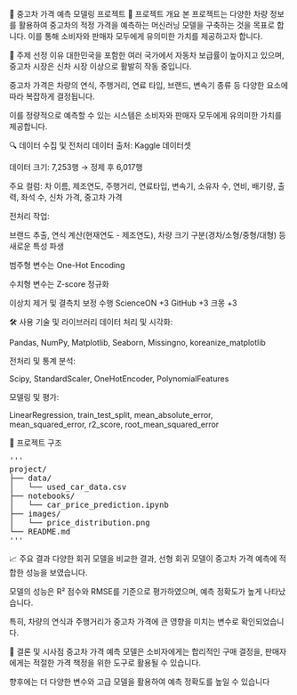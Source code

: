 🚗 중고차 가격 예측 모델링 프로젝트
🧠 프로젝트 개요
본 프로젝트는 다양한 차량 정보를 활용하여 중고차의 적정 가격을 예측하는 머신러닝 모델을 구축하는 것을 목표로 합니다. 이를 통해 소비자와 판매자 모두에게 유의미한 가치를 제공하고자 합니다.

🎯 주제 선정 이유
대한민국을 포함한 여러 국가에서 자동차 보급률이 높아지고 있으며, 중고차 시장은 신차 시장 이상으로 활발히 작동 중입니다.

중고차 가격은 차량의 연식, 주행거리, 연료 타입, 브랜드, 변속기 종류 등 다양한 요소에 따라 복잡하게 결정됩니다.

이를 정량적으로 예측할 수 있는 시스템은 소비자와 판매자 모두에게 유의미한 가치를 제공합니다.

🔍 데이터 수집 및 전처리
데이터 출처: Kaggle 데이터셋

데이터 크기: 7,253행 → 정제 후 6,017행

주요 컬럼: 차 이름, 제조연도, 주행거리, 연료타입, 변속기, 소유자 수, 연비, 배기량, 출력, 좌석 수, 신차 가격, 중고차 가격

전처리 작업:

브랜드 추출, 연식 계산(현재연도 - 제조연도), 차량 크기 구분(경차/소형/중형/대형) 등 새로운 특성 파생

범주형 변수는 One-Hot Encoding

수치형 변수는 Z-score 정규화

이상치 제거 및 결측치 보정 수행
ScienceON
+3
GitHub
+3
크몽
+3

🛠 사용 기술 및 라이브러리
데이터 처리 및 시각화:

Pandas, NumPy, Matplotlib, Seaborn, Missingno, koreanize_matplotlib

전처리 및 통계 분석:

Scipy, StandardScaler, OneHotEncoder, PolynomialFeatures

모델링 및 평가:

LinearRegression, train_test_split, mean_absolute_error, mean_squared_error, r2_score, root_mean_squared_error

📁 프로젝트 구조
<pre>
'''
project/
├── data/
│   └── used_car_data.csv
├── notebooks/
│   └── car_price_prediction.ipynb
├── images/
│   └── price_distribution.png
└── README.md
'''
</pre>
📈 주요 결과
다양한 회귀 모델을 비교한 결과, 선형 회귀 모델이 중고차 가격 예측에 적합한 성능을 보였습니다.

모델의 성능은 R² 점수와 RMSE를 기준으로 평가하였으며, 예측 정확도가 높게 나타났습니다.

특히, 차량의 연식과 주행거리가 중고차 가격에 큰 영향을 미치는 변수로 확인되었습니다.

📌 결론 및 시사점
중고차 가격 예측 모델은 소비자에게는 합리적인 구매 결정을, 판매자에게는 적절한 가격 책정을 위한 도구로 활용될 수 있습니다.

향후에는 더 다양한 변수와 고급 모델을 활용하여 예측 정확도를 높일 수 있습니다
